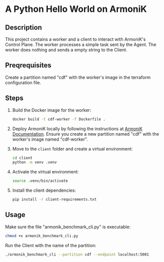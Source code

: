 # A Python Hello World on ArmoniK

## Description

This project contains a worker and a client to interact with ArmoniK's Control Plane. The worker processes a simple task sent by the Agent. The worker does nothing and sends a empty string to the Client.

## Preqrequisites
Create a partition named "cdf" with the worker's image in the terraform configuration file.

## Steps

1. Build the Docker image for the worker:
    ```bash
    docker build -t cdf-worker -f Dockerfile .
    ```

2. Deploy ArmoniK locally by following the instructions at [ArmoniK Documentation](https://aneoconsulting.github.io/ArmoniK/). Ensure you create a new partition named "cdf" with the worker's image named "cdf-worker".

3. Move to the `client` folder and create a virtual environment:
    ```bash
    cd client
    python -m venv .venv
    ```

4. Activate the virtual environment:
    ```bash
    source .venv/bin/activate
    ```

5. Install the client dependencies:
    ```bash
    pip install -r client-requirements.txt
    ```

## Usage

Make sure the file "armonik_benchmark_cli.py" is executable:

```bash
chmod +x armonik_benchmark_cli.py
```

Run the Client with the name of the partition:

```bash
./armonik_benchmark_cli --partition cdf --endpoint localhost:5001
```